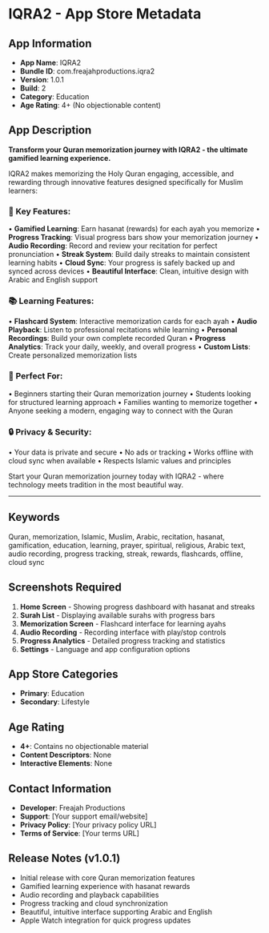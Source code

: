 # IQRA2 - App Store Metadata

## App Information
- **App Name**: IQRA2
- **Bundle ID**: com.freajahproductions.iqra2
- **Version**: 1.0.1
- **Build**: 2
- **Category**: Education
- **Age Rating**: 4+ (No objectionable content)

## App Description

**Transform your Quran memorization journey with IQRA2 - the ultimate gamified learning experience.**

IQRA2 makes memorizing the Holy Quran engaging, accessible, and rewarding through innovative features designed specifically for Muslim learners:

### 🌟 Key Features:
• **Gamified Learning**: Earn hasanat (rewards) for each ayah you memorize
• **Progress Tracking**: Visual progress bars show your memorization journey
• **Audio Recording**: Record and review your recitation for perfect pronunciation
• **Streak System**: Build daily streaks to maintain consistent learning habits
• **Cloud Sync**: Your progress is safely backed up and synced across devices
• **Beautiful Interface**: Clean, intuitive design with Arabic and English support

### 📚 Learning Features:
• **Flashcard System**: Interactive memorization cards for each ayah
• **Audio Playback**: Listen to professional recitations while learning
• **Personal Recordings**: Build your own complete recorded Quran
• **Progress Analytics**: Track your daily, weekly, and overall progress
• **Custom Lists**: Create personalized memorization lists

### 🎯 Perfect For:
• Beginners starting their Quran memorization journey
• Students looking for structured learning approach
• Families wanting to memorize together
• Anyone seeking a modern, engaging way to connect with the Quran

### 🔒 Privacy & Security:
• Your data is private and secure
• No ads or tracking
• Works offline with cloud sync when available
• Respects Islamic values and principles

Start your Quran memorization journey today with IQRA2 - where technology meets tradition in the most beautiful way.

---

## Keywords
Quran, memorization, Islamic, Muslim, Arabic, recitation, hasanat, gamification, education, learning, prayer, spiritual, religious, Arabic text, audio recording, progress tracking, streak, rewards, flashcards, offline, cloud sync

## Screenshots Required
1. **Home Screen** - Showing progress dashboard with hasanat and streaks
2. **Surah List** - Displaying available surahs with progress bars
3. **Memorization Screen** - Flashcard interface for learning ayahs
4. **Audio Recording** - Recording interface with play/stop controls
5. **Progress Analytics** - Detailed progress tracking and statistics
6. **Settings** - Language and app configuration options

## App Store Categories
- **Primary**: Education
- **Secondary**: Lifestyle

## Age Rating
- **4+**: Contains no objectionable material
- **Content Descriptors**: None
- **Interactive Elements**: None

## Contact Information
- **Developer**: Freajah Productions
- **Support**: [Your support email/website]
- **Privacy Policy**: [Your privacy policy URL]
- **Terms of Service**: [Your terms URL]

## Release Notes (v1.0.1)
- Initial release with core Quran memorization features
- Gamified learning experience with hasanat rewards
- Audio recording and playback capabilities
- Progress tracking and cloud synchronization
- Beautiful, intuitive interface supporting Arabic and English
- Apple Watch integration for quick progress updates
